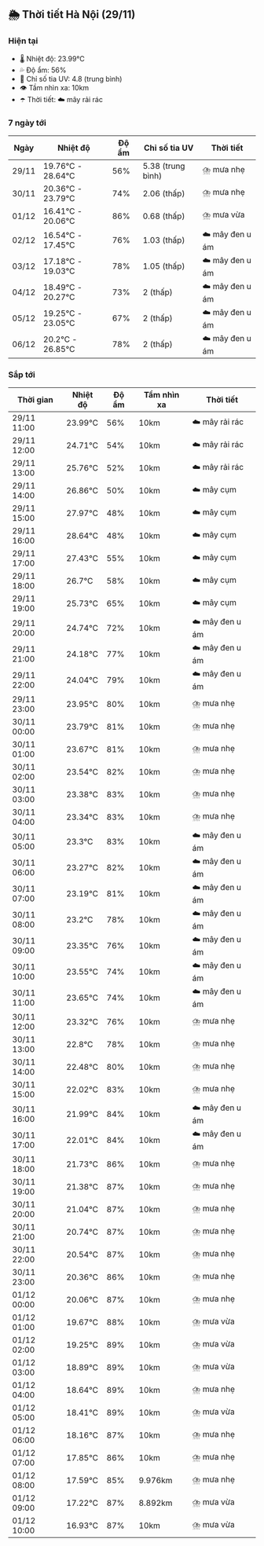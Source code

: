 ## 🌦️ Thời tiết Hà Nội (29/11)

### Hiện tại

- 🌡️ Nhiệt độ: 23.99℃
- 💦 Độ ẩm: 56%
- 🌟 Chỉ số tia UV: 4.8 (trung bình)
- 👁️ Tầm nhìn xa: 10km
- ☂️ Thời tiết: ☁️ mây rải rác

### 7 ngày tới

| Ngày | Nhiệt độ | Độ ẩm | Chỉ số tia UV | Thời tiết |
| --- | --- | --- | --- | --- |
| 29/11 | 19.76℃ - 28.64℃ | 56% | 5.38 (trung bình) | ⛈️ mưa nhẹ |
| 30/11 | 20.36℃ - 23.79℃ | 74% | 2.06 (thấp) | ⛈️ mưa nhẹ |
| 01/12 | 16.41℃ - 20.06℃ | 86% | 0.68 (thấp) | ⛈️ mưa vừa |
| 02/12 | 16.54℃ - 17.45℃ | 76% | 1.03 (thấp) | ☁️ mây đen u ám |
| 03/12 | 17.18℃ - 19.03℃ | 78% | 1.05 (thấp) | ☁️ mây đen u ám |
| 04/12 | 18.49℃ - 20.27℃ | 73% | 2 (thấp) | ☁️ mây đen u ám |
| 05/12 | 19.25℃ - 23.05℃ | 67% | 2 (thấp) | ☁️ mây đen u ám |
| 06/12 | 20.2℃ - 26.85℃ | 78% | 2 (thấp) | ☁️ mây đen u ám |

### Sắp tới

| Thời gian | Nhiệt độ | Độ ẩm | Tầm nhìn xa | Thời tiết |
| --- | --- | --- | --- | --- |
| 29/11 11:00 | 23.99℃ | 56% | 10km | ☁️ mây rải rác |
| 29/11 12:00 | 24.71℃ | 54% | 10km | ☁️ mây rải rác |
| 29/11 13:00 | 25.76℃ | 52% | 10km | ☁️ mây rải rác |
| 29/11 14:00 | 26.86℃ | 50% | 10km | ☁️ mây cụm |
| 29/11 15:00 | 27.97℃ | 48% | 10km | ☁️ mây cụm |
| 29/11 16:00 | 28.64℃ | 48% | 10km | ☁️ mây cụm |
| 29/11 17:00 | 27.43℃ | 55% | 10km | ☁️ mây cụm |
| 29/11 18:00 | 26.7℃ | 58% | 10km | ☁️ mây cụm |
| 29/11 19:00 | 25.73℃ | 65% | 10km | ☁️ mây cụm |
| 29/11 20:00 | 24.74℃ | 72% | 10km | ☁️ mây đen u ám |
| 29/11 21:00 | 24.18℃ | 77% | 10km | ☁️ mây đen u ám |
| 29/11 22:00 | 24.04℃ | 79% | 10km | ☁️ mây đen u ám |
| 29/11 23:00 | 23.95℃ | 80% | 10km | ⛈️ mưa nhẹ |
| 30/11 00:00 | 23.79℃ | 81% | 10km | ⛈️ mưa nhẹ |
| 30/11 01:00 | 23.67℃ | 81% | 10km | ⛈️ mưa nhẹ |
| 30/11 02:00 | 23.54℃ | 82% | 10km | ⛈️ mưa nhẹ |
| 30/11 03:00 | 23.38℃ | 83% | 10km | ⛈️ mưa nhẹ |
| 30/11 04:00 | 23.34℃ | 83% | 10km | ⛈️ mưa nhẹ |
| 30/11 05:00 | 23.3℃ | 83% | 10km | ☁️ mây đen u ám |
| 30/11 06:00 | 23.27℃ | 82% | 10km | ☁️ mây đen u ám |
| 30/11 07:00 | 23.19℃ | 81% | 10km | ☁️ mây đen u ám |
| 30/11 08:00 | 23.2℃ | 78% | 10km | ☁️ mây đen u ám |
| 30/11 09:00 | 23.35℃ | 76% | 10km | ☁️ mây đen u ám |
| 30/11 10:00 | 23.55℃ | 74% | 10km | ☁️ mây đen u ám |
| 30/11 11:00 | 23.65℃ | 74% | 10km | ☁️ mây đen u ám |
| 30/11 12:00 | 23.32℃ | 76% | 10km | ⛈️ mưa nhẹ |
| 30/11 13:00 | 22.8℃ | 78% | 10km | ⛈️ mưa nhẹ |
| 30/11 14:00 | 22.48℃ | 80% | 10km | ⛈️ mưa nhẹ |
| 30/11 15:00 | 22.02℃ | 83% | 10km | ⛈️ mưa nhẹ |
| 30/11 16:00 | 21.99℃ | 84% | 10km | ☁️ mây đen u ám |
| 30/11 17:00 | 22.01℃ | 84% | 10km | ☁️ mây đen u ám |
| 30/11 18:00 | 21.73℃ | 86% | 10km | ⛈️ mưa nhẹ |
| 30/11 19:00 | 21.38℃ | 87% | 10km | ⛈️ mưa nhẹ |
| 30/11 20:00 | 21.04℃ | 87% | 10km | ⛈️ mưa nhẹ |
| 30/11 21:00 | 20.74℃ | 87% | 10km | ⛈️ mưa nhẹ |
| 30/11 22:00 | 20.54℃ | 87% | 10km | ⛈️ mưa nhẹ |
| 30/11 23:00 | 20.36℃ | 86% | 10km | ⛈️ mưa nhẹ |
| 01/12 00:00 | 20.06℃ | 87% | 10km | ⛈️ mưa nhẹ |
| 01/12 01:00 | 19.67℃ | 88% | 10km | ⛈️ mưa vừa |
| 01/12 02:00 | 19.25℃ | 89% | 10km | ⛈️ mưa vừa |
| 01/12 03:00 | 18.89℃ | 89% | 10km | ⛈️ mưa vừa |
| 01/12 04:00 | 18.64℃ | 89% | 10km | ⛈️ mưa nhẹ |
| 01/12 05:00 | 18.41℃ | 89% | 10km | ⛈️ mưa vừa |
| 01/12 06:00 | 18.16℃ | 87% | 10km | ⛈️ mưa nhẹ |
| 01/12 07:00 | 17.85℃ | 86% | 10km | ⛈️ mưa nhẹ |
| 01/12 08:00 | 17.59℃ | 85% | 9.976km | ⛈️ mưa nhẹ |
| 01/12 09:00 | 17.22℃ | 87% | 8.892km | ⛈️ mưa vừa |
| 01/12 10:00 | 16.93℃ | 87% | 10km | ⛈️ mưa vừa |
